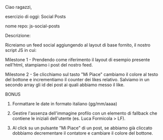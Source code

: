 Ciao ragazzi,

esercizio di oggi: Social Posts

nome repo: js-social-posts

Descrizione:

Ricreiamo un feed social aggiungendo al layout di base fornito, il nostro script JS in cui:

Milestone 1 - Prendendo come riferimento il layout di esempio presente nell'html, stampiamo i post del nostro feed.

Milestone 2 - Se clicchiamo sul tasto "Mi Piace" cambiamo il colore al testo del bottone e incrementiamo il counter dei likes relativo.
Salviamo in un secondo array gli id dei post ai quali abbiamo messo il like.

BONUS

1. Formattare le date in formato italiano (gg/mm/aaaa)

2. Gestire l'assenza dell'immagine profilo con un elemento di fallback che contiene le iniziali dell'utente (es. Luca Formicola > LF).

3. Al click su un pulsante "Mi Piace" di un post, se abbiamo già cliccato dobbiamo decrementare il contatore e cambiare il colore del bottone.